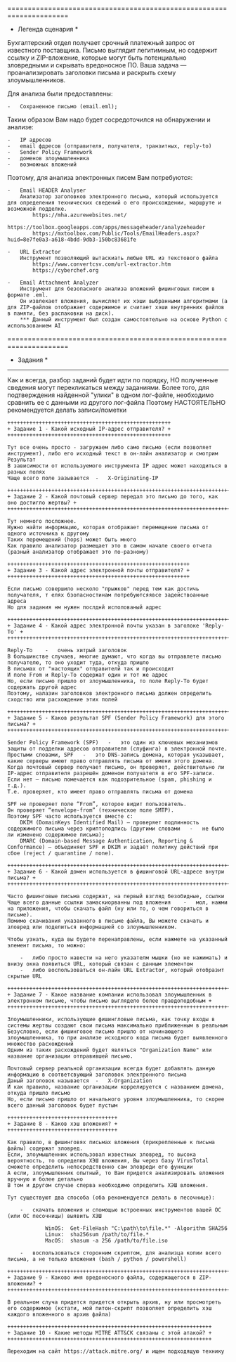 
=====================================================================
* Легенда сценария *


Бухгалтерский отдел получает срочный платежный запрос от известного поставщика.
Письмо выглядит легитимным, но содержит ссылку и ZIP-вложение, которые могут быть потенциально зловредными и скрывать вредоносное ПО.
Ваша задача — проанализировать заголовки письма и раскрыть схему злоумышленников.

Для анализа были предоставлены:

    -   Сохраненное письмо (email.eml);

Таким образом Вам надо будет сосредоточился на обнаружении и анализе:
    
    -   IP адресов
    -   email фдресов (отправителя, получателя, транзитных, reply-to)
    -   Sender Policy Framework
    -   доменов злоумышленника
    -   возможных вложений

Поэтому, для анализа электронных писем Вам потребуются:

    -   Email HEADER Analyser
        Анализатор заголовков электронного письма, который используется для определения технических сведений о его происхождении, маршруте и возможной подделке.
            https://mha.azurewebsites.net/
            https://toolbox.googleapps.com/apps/messageheader/analyzeheader
            https://mxtoolbox.com/Public/Tools/EmailHeaders.aspx?huid=8e7fe0a3-a618-4bdd-9db3-150bc83681fe
    
    -   URL Extractor
        Инструмент позволяющий вытаскиать любые URL из текстового файла
            https://www.convertcsv.com/url-extractor.htm
            https://cyberchef.org

    -   Email Attachment Analyzer
        Инструмент для безопасного анализа вложений фишинговых писем в формате .eml.
        Он извлекает вложения, вычисляет их хэши выбранными алгоритмами (а для ZIP-файлов отображает содержимое и считает хэши внутренних файлов в памяти, без распаковки на диск).
        *** Данный инструмент был создан самостоятельно на основе Python с использованием AI

=====================================================================
* Задания *
***********

Как и всегда, разбор заданий будет идти по порядку, НО полученные сведения могут перекликаться между заданиями.
Более того, для подтверждения найденной "улики" в одном лог-файле, необходимо сравнить ее с данными из другого лог-файла 
Поэтому НАСТОЯТЕЛЬНО рекомендуется делать записи/пометки

    ++++++++++++++++++++++++++++++++++++++++++++++++++++
    + Задание 1 - Какой исходный IP-адрес отправителя? +
    ++++++++++++++++++++++++++++++++++++++++++++++++++++

    Тут все очень просто - загружаем либо само письмо (если позволяет инструмент), либо его исходный текст в он-лайн анализатор и смотрим Результат
    В зависимости от используемого инструмента IP адрес может находиться в разных полях
    Чаще всего поле зазывается  -   X-Originating-IP

    ++++++++++++++++++++++++++++++++++++++++++++++++++++++++++++++++++++++++++++++++++++++++++
    + Задание 2 - Какой почтовый сервер передал это письмо до того, как оно достигло жертвы? +
    ++++++++++++++++++++++++++++++++++++++++++++++++++++++++++++++++++++++++++++++++++++++++++

    Тут немного посложнее.
    Нужно найти информацию, которая отображает перемещение письма от одного источника к другому
    Таких перемещений (hops) может быть много
    Как правило анализатор размещает это в самом начале своего отчета (разный анализатор отображает это по-разному)

    ++++++++++++++++++++++++++++++++++++++++++++++++++++++++++
    + Задание 3 - Какой адрес электронной почты отправителя? +
    ++++++++++++++++++++++++++++++++++++++++++++++++++++++++++

    Если письмо совершило несколо "прыжков" перед тем как достичь получателя, т елях бзопасностинам потребуютсяявсе задействоанные адреса
    Но для задания нм нужен послднй исполованый адрес
    
    ++++++++++++++++++++++++++++++++++++++++++++++++++++++++++++++++++++++++++
    + Задание 4 - Какой адрес электронной почты указан в заголоке 'Reply-To' +
    ++++++++++++++++++++++++++++++++++++++++++++++++++++++++++++++++++++++++++

    Reply-To    -   очень хитрый заголовок
    В большинстве случаев, многие думают, что когда вы отправлете письмо получателю, то оно уходит туда, откуда пришло
    В письмах от "настоящих" отправителй так и происходит
    И поле From и Reply-To содержат один и тот же адрес
    Но, если письмо пришло от злоумышленника, то поле Reply-To будет содержать другой адрес
    Поэтому, налазин заголовков электронного письма должен определить сходство или расхождение этих полей
    
    +++++++++++++++++++++++++++++++++++++++++++++++++++++++++++++++++++++++++++++++
    + Задание 5 - Каков результат SPF (Sender Policy Framework) для этого письма? +
    +++++++++++++++++++++++++++++++++++++++++++++++++++++++++++++++++++++++++++++++

    Sender Policy Framework (SPF)   -   это один из ключевых механизмов защиты от подделки адресов отправителя (спуфинга) в электронной почте.
    Простыми словами, SPF   -   это DNS-запись домена, которая указывает, какие серверы имеют право отправлять письма от имени этого домена.
    Когда почтовый сервер получает письмо, он проверяет, действительно ли IP-адрес отправителя разрешён доменом получателя в его SPF-записи.
    Если нет — письмо помечается как подозрительное (spam, phishing и т.д.).
    Т.е. проверяет, кто имеет право отправлять письма от домена

    SPF не проверяет поле “From”, которое видит пользователь.
    Он проверяет “envelope-from” (техническое поле SMTP).
    Поэтому SPF часто используется вместе с:
        DKIM (DomainKeys Identified Mail) — проверяет подлинность содержимого письма через криптоподпись (другими словами   -   не было ли изменено содержимое письма);
        DMARC (Domain-based Message Authentication, Reporting & Conformance) — объединяет SPF и DKIM и задаёт политику действий при сбое (reject / quarantine / none).

    +++++++++++++++++++++++++++++++++++++++++++++++++++++++++++++++++++++++++++++++
    + Задание 6 - Какой домен используется в фишинговой URL-адресе внутри письма? +
    +++++++++++++++++++++++++++++++++++++++++++++++++++++++++++++++++++++++++++++++

    Часто фишинговые письма содержат, на первый взгляд безобидные, ссылки
    Чаще всего данные ссылки замаскиорванны под вложения    -   мол, нажми на приложения, чтобы скачать файл (ну или то, о чем говориться в письме).
    Помимо скачивания указанного в письме файла, Вы можете скачать и зловред или поделиться информацией со злоумышленником.

    Чтобы узнать, куда вы будете перенаправлены, если нажмете на указанный элемент письма, то можно:

        -   либо просто навести на него указателм мышки (но не нажимать) и внизу окна появиться URL, который связан с данным элементом
        -   либо воспользоваться он-лайн URL Extractor, который отобразит скрытые URL

    +++++++++++++++++++++++++++++++++++++++++++++++++++++++++++++++++++++++++++++++++++++++++++++++++++++++++++++++++++++++++++++++++++
    + Задание 7 - Какое название компании использовал злоумышленник в электронном письме, чтобы письмо выглядело более правдоподобным +
    +++++++++++++++++++++++++++++++++++++++++++++++++++++++++++++++++++++++++++++++++++++++++++++++++++++++++++++++++++++++++++++++++++

    Злоумышленники, использующие фишингловые письма, как точку входы в системы жертвы создают свои письма максимально приближенным в реальным
    Безусловно, если фишинговое письмо пришло от начинающего злоумышленника, то при анализе исходного кода письма будет выявленного множество расхождений
    Одним из таких расхождений будет являться "Organization Name" или название организации отправившей письмо.

    Почтовый сервер реальной организации всегда будет добавлять данную информацию в соответсвующий заголовок электронного письма
    Даный заголовок называется  -   X-Organization
    И как правило, название организации коррелируется с названием домена, откуда пришло письмо
    Но, если письмо пришло от начального уровня злоумышленника, то скорее всего данный заголовок будет пустым 
    
    +++++++++++++++++++++++++++++++++++
    + Задание 8 - Каков хэш вложения? +
    +++++++++++++++++++++++++++++++++++

    Как правило, в фишинговях письмах вложения (прикрепленные к письма файлы) содержат зловред.
    Если, злоумышленник использовал известных зловред, то высока вероятность, то определив ХЭШ вложения, Вы через базу VirusTotal сможете определить непосредственно сам зловреди его функции
    А если, злоумышленник опытный, то Вам придется анализировать вложения вручную и более детально
    В том и другом случае сперва необходимо определить ХЭШ вложения.

    Тут существуют два способа (оба рекомендуется делать в песочнице):

        -   скачать вложения и спомощью встроенных инструментов вашей ОС (или ОС песочницы) выявить ХЭШ

                WinOS:  Get-FileHash "C:\path\to\file.*" -Algorithm SHA256
                Linux:  sha256sum /path/to/file.*
                MacOS:  shasum -a 256 /path/to/file.iso

        -   воспользоваться сторонним скриптом, для анализца копии всего письма, а не только вложения (bash / python / powershell)

    ++++++++++++++++++++++++++++++++++++++++++++++++++++++++++++++++++++++++++++
    + Задание 9 - Каково имя вредоносного файла, содержащегося в ZIP-вложении? +
    ++++++++++++++++++++++++++++++++++++++++++++++++++++++++++++++++++++++++++++

    В реальном случа придется придется открыть архив, ну или просмотреть его содержимое (кстати, мой питон-скрипт позволяет определить хэш каждого вложенного в архив файла)

    +++++++++++++++++++++++++++++++++++++++++++++++++++++++++++++++++
    + Задание 10 - Какие методы MITRE ATT&CK связаны с этой атакой? +
    +++++++++++++++++++++++++++++++++++++++++++++++++++++++++++++++++

    Переходим на сайт https://attack.mitre.org/ и ищем подходящую технику
